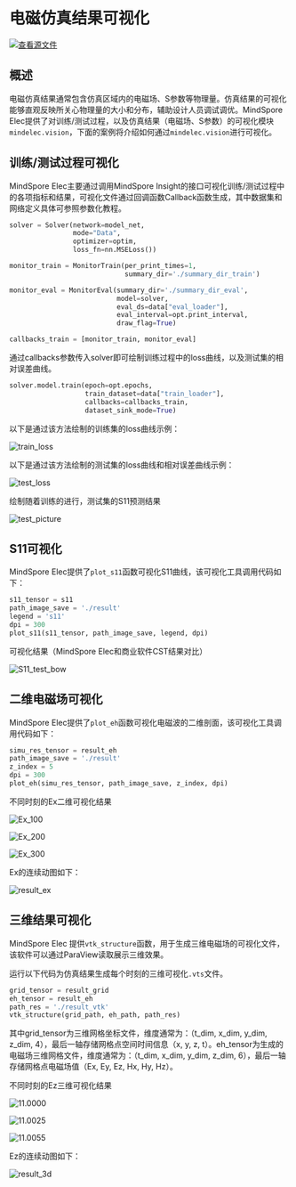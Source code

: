 # 电磁仿真结果可视化

[![查看源文件](https://mindspore-website.obs.cn-north-4.myhuaweicloud.com/website-images/r2.2/resource/_static/logo_source.svg)](https://gitee.com/mindspore/docs/blob/r2.2/docs/mindelec/docs/source_zh_cn/visualization.md)&nbsp;&nbsp;

## 概述

电磁仿真结果通常包含仿真区域内的电磁场、S参数等物理量。仿真结果的可视化能够直观反映所关心物理量的大小和分布，辅助设计人员调试调优。MindSpore Elec提供了对训练/测试过程，以及仿真结果（电磁场、S参数）的可视化模块`mindelec.vision`，下面的案例将介绍如何通过`mindelec.vision`进行可视化。

## 训练/测试过程可视化

MindSpore Elec主要通过调用MindSpore Insight的接口可视化训练/测试过程中的各项指标和结果，可视化文件通过回调函数Callback函数生成，其中数据集和网络定义具体可参照参数化教程。

```python
solver = Solver(network=model_net,
                mode="Data",
                optimizer=optim,
                loss_fn=nn.MSELoss())

monitor_train = MonitorTrain(per_print_times=1,
                             summary_dir='./summary_dir_train')

monitor_eval = MonitorEval(summary_dir='./summary_dir_eval',
                           model=solver,
                           eval_ds=data["eval_loader"],
                           eval_interval=opt.print_interval,
                           draw_flag=True)

callbacks_train = [monitor_train, monitor_eval]
```

通过callbacks参数传入solver即可绘制训练过程中的loss曲线，以及测试集的相对误差曲线。

```python
solver.model.train(epoch=opt.epochs,
                   train_dataset=data["train_loader"],
                   callbacks=callbacks_train,
                   dataset_sink_mode=True)
```

以下是通过该方法绘制的训练集的loss曲线示例：

![train_loss](./images/visualization/train_test/train_loss.jpg)

以下是通过该方法绘制的测试集的loss曲线和相对误差曲线示例：

![test_loss](./images/visualization/train_test/test_loss.jpg)

绘制随着训练的进行，测试集的S11预测结果

![test_picture](./images/visualization/train_test/test_picture.JPG)

## S11可视化

MindSpore Elec提供了`plot_s11`函数可视化S11曲线，该可视化工具调用代码如下：

```python
s11_tensor = s11
path_image_save = './result'
legend = 's11'
dpi = 300
plot_s11(s11_tensor, path_image_save, legend, dpi)
```

可视化结果（MindSpore Elec和商业软件CST结果对比）

![S11_test_bow](./images/visualization/2D/S11_test_bow.jpg)

## 二维电磁场可视化

MindSpore Elec提供了`plot_eh`函数可视化电磁波的二维剖面，该可视化工具调用代码如下：

```python
simu_res_tensor = result_eh
path_image_save = './result'
z_index = 5
dpi = 300
plot_eh(simu_res_tensor, path_image_save, z_index, dpi)
```

不同时刻的Ex二维可视化结果

![Ex_100](./images/visualization/2D/Ex/Ex_100.jpg)

![Ex_200](./images/visualization/2D/Ex/Ex_200.jpg)

![Ex_300](./images/visualization/2D/Ex/Ex_300.jpg)

Ex的连续动图如下：

![result_ex](./images/visualization/2D/result_ex.gif)

## 三维结果可视化

MindSpore Elec 提供`vtk_structure`函数，用于生成三维电磁场的可视化文件，该软件可以通过ParaView读取展示三维效果。

运行以下代码为仿真结果生成每个时刻的三维可视化`.vts`文件。

```python
grid_tensor = result_grid
eh_tensor = result_eh
path_res = './result_vtk'
vtk_structure(grid_path, eh_path, path_res)
```

其中grid_tensor为三维网格坐标文件，维度通常为：（t_dim, x_dim, y_dim, z_dim, 4），最后一轴存储网格点空间时间信息（x, y, z, t）。eh_tensor为生成的电磁场三维网格文件，维度通常为：（t_dim, x_dim, y_dim, z_dim, 6），最后一轴存储网格点电磁场值（Ex, Ey, Ez, Hx, Hy, Hz）。

不同时刻的Ez三维可视化结果

![11.0000](./images/visualization/3D/Ez_paraview/11.0000.png)

![11.0025](./images/visualization/3D/Ez_paraview/11.0025.png)

![11.0055](./images/visualization/3D/Ez_paraview/11.0055.png)

Ez的连续动图如下：

![result_3d](./images/visualization/3D/result.gif)
